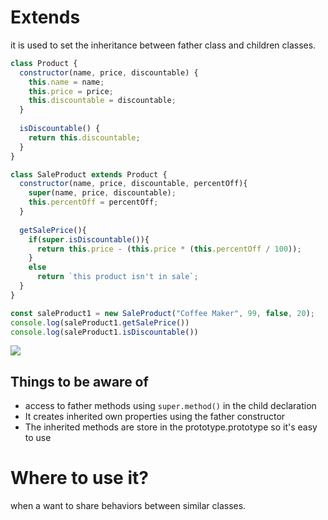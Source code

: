 # Extends 

it is used to set the inheritance between father class and children classes.

```js
class Product {
  constructor(name, price, discountable) {
    this.name = name;
    this.price = price;
    this.discountable = discountable;  
  }  
  
  isDiscountable() {
    return this.discountable;  
  }
}

class SaleProduct extends Product {
  constructor(name, price, discountable, percentOff){
    super(name, price, discountable);
    this.percentOff = percentOff;
  }
  
  getSalePrice(){
    if(super.isDiscountable()){
      return this.price - (this.price * (this.percentOff / 100));
    }
    else
      return `this product isn't in sale`;
  }
}

const saleProduct1 = new SaleProduct("Coffee Maker", 99, false, 20);
console.log(saleProduct1.getSalePrice())
console.log(saleProduct1.isDiscountable())
```
![](https://i.imgur.com/2cwV2M7.png)

## Things to be aware of
* access to father methods using `super.method()` in the child declaration
* It creates inherited own properties using the father constructor
* The inherited methods are store in the prototype.prototype so it's easy to use 

# Where to use it?
when a want to share behaviors between similar classes.